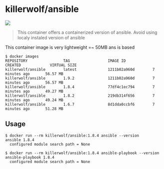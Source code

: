 # killerwolf/ansible

[![](https://badge.imagelayers.io/killerwolf/ansible:latest.svg)](https://imagelayers.io/?images=killerwolf/ansible:latest 'Get your own badge on imagelayers.io')

> This container offers a containerized version of ansible. Avoid using localy instaled version of ansible

This container image is very lightweight =~ 50MB ans is based 

```console
$ docker images
REPOSITORY                TAG                 IMAGE ID            CREATED             VIRTUAL SIZE
killerwolf/ansible        latest              1211b02a960d        7 minutes ago       56.57 MB
killerwolf/ansible        1.9.2               1211b02a960d        7 minutes ago       56.57 MB
killerwolf/ansible        1.8.4               77df4c1ec794        7 minutes ago       49.27 MB
killerwolf/ansible        1.8.2               219db314f656        7 minutes ago       49.24 MB
killerwolf/ansible        1.6.7               8d1dda0ccbf6        7 minutes ago       51.28 MB
```

## Usage

```console
$ docker run --rm killerwolf/ansible:1.8.4 ansible --version
ansible 1.8.4
  configured module search path = None
```

```console
$ docker run --rm killerwolf/ansible:1.8.4 ansible-playbook --version
ansible-playbook 1.8.4
  configured module search path = None
```